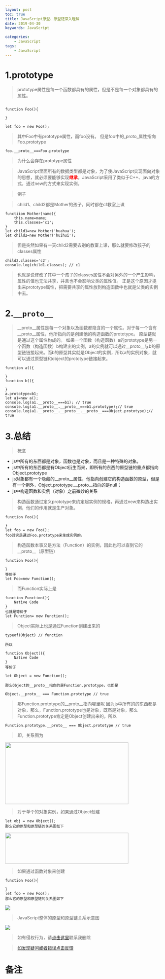 ```yaml
---
layout: post
toc: true
title: JavaScript原型、原型链深入理解
date: 2019-04-30
keywords: JavaScript

categories:
    - JavaScript
tags:
    - JavaScript
---
```

# 1.prototype
>prototype属性是每一个函数都具有的属性，但是不是每一个对象都具有的属性。
<!-- more -->
```

function Foo(){

}

let foo = new Foo();
```
>其中Foo中有prototype属性，而foo没有。
但是foo中的_proto_属性指向Foo.prototype
```
foo.__proto__===Foo.prototype
```
>为什么会存在prototype属性

>JavaScript里面所有的数据类型都是对象，为了使JavaScript实现面向对象的思想，就必须要能够实现<span style='color:red;font-weight:bold;'>继承</span>。JavaScript采用了类似于C++、java的方式，通过new的方式来实现实例。

>例子

>child1、child2都是Mother的孩子。同时都在c1教室上课
```
functiion Mother(name){
    this.name=name;
    this.classes='c1';
}
let child1=new Mother('huahua');
let child2=new Mother('huihui');
```
>但是突然如果有一天child2需要去别的教室上课，那么就要修改孩子的classes属性
```
child2.classes='c2';
console.log(child1.classes); // c1
```
>也就是说修改了其中一个孩子的classes属性不会对另外的一个产生影响，属性的值也无法共享，并且也不会影响父类的属性值。
正是这个原因才提出来prototype属性，把需要共享的属性放到构造函数中也就是父类的实例中去。

# 2.`__proto__`
>__proto__属性是每一个对象以及函数都隐含的一个属性。对于每一个含有__proto__属性，他所指向的是创建他的构造函数的prototype。
原型链就是通过这个属性构成的。
如果一个函数（构造函数）a的prototype是另一个函数（构造函数）b构建出的实例，a的实例就可以通过__proto__与b的原型链链接起来。而b的原型其实就是Object的实例，所以a的实例对象，就可以通过原型链和object的prototype链接起来。
```
function a(){

}
function b(){

}
a.prototype=b1;
let a1=new a();
console.log(a1.__proto__===b1); // true
console.log(a1.__proto__.__proto__===b1.prototype);// true
console.log(a1.__proto__.__proto__.__proto__===Object.prototype);// true
```
# 3.总结
>概念

- js中所有的东西都是对象，函数也是对象，而且是一种特殊的对象。
- js中所有的东西都是有Object衍生而来，即所有的东西的原型链的重点都指向Object.prototype
- js对象都有一个隐藏的__proto__属性，他指向创建它的构造函数的原型，但是有一个例外，Object.prototype.__proto__指向的是null；
- js中构造函数和实例（对象）之前微妙的关系

>构造函数通过定义prototype来约定起实例的规格，再通过new来构造出实例，他们的作用就是生产对象。

```
function Foo(){

}
let foo = new Foo();
foo其实是通过Foo.prototype来生成实例的。
```
>构造函数本事又是方法（Function）的实例，因此也可以查到它的__proto__（原型链）
```
function Foo(){

}
等价于
let Foo=new Function();
```
>而Function实际上是
```
function Function(){
    Native Code
}
也就是等价于
let Function= new Function();
```
>Object实际上也是通过Function创建出来的
```
typeof(Object) // function

所以

function Object(){
    Native Code
}
等价于

let Object = new Function();

那么Object的__proto__指向的是Function.prototype，也即是

Object.__proto__ === Function.prototype // true
```
>那Function.prototype的__proto__指向哪里呢
>因为js中所有的的东西都是对象，那么，Function.prototype也是对象，既然是对象，那么Function.prototype肯定是Object创建出来的，所以
```
Function.prototype.__proto__ === Object.prototype // true
```
>即，关系图为

<img src='https://dpq123456-1256164122.cos.ap-beijing.myqcloud.com/JavaScript/Function%26Object%E5%8E%9F%E5%9E%8B%E3%80%81%E5%8E%9F%E5%9E%8B%E9%93%BE%E5%85%B3%E7%B3%BB%E5%9B%BE.png' width='400' height='200'/>

>对于单个的对象实例，如果通过Object创建
```
let obj = new Object();
那么它的原型和原型链的关系图如下
```
<img src='https://dpq123456-1256164122.cos.ap-beijing.myqcloud.com/JavaScript/%E5%8D%95%E4%B8%AA%E5%AF%B9%E8%B1%A1%E7%A4%BA%E4%BE%8B%E5%9B%BE.png' width='400' height='100'/>

>如果通过函数对象来创建
```
function Foo(){

}
let foo = new Foo();
那么它的原型和原型链的关系图如下
```
<img src='https://dpq123456-1256164122.cos.ap-beijing.myqcloud.com/JavaScript/%E5%87%BD%E6%95%B0%E5%88%9B%E5%BB%BA%E5%AF%B9%E8%B1%A1%E5%8E%9F%E5%9E%8B%E3%80%81%E5%8E%9F%E5%9E%8B%E9%93%BE%E7%A4%BA%E6%84%8F%E5%9B%BE.png'/>

>JavaScript整体的原型和原型链关系示意图

<img src='https://dpq123456-1256164122.cos.ap-beijing.myqcloud.com/JavaScript/JavaScript%E6%95%B4%E4%BD%93%E7%9A%84%E5%8E%9F%E5%9E%8B%E5%92%8C%E5%8E%9F%E5%9E%8B%E9%93%BE%E7%A4%BA%E6%84%8F%E5%9B%BE.png'/>

>如有侵权行为，请[点击这里](https://github.com/cooper-q/blog_hexo/issues)联系我删除

>[如发现疑问或者错误点击反馈](https://github.com/cooper-q/blog_hexo/issues)

# 备注

